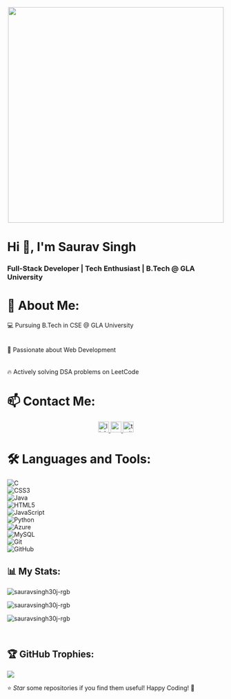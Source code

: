 <div align="center">   
  <img height="500" src="https://user-images.githubusercontent.com/74038190/219923809-b86dc415-a0c2-4a38-bc88-ad6cf06395a8.gif"  /> 
</div>  

<div align="center">   
  <!-- Optional gifs here --> 
</div>  

###  
<div>   
  <h1>Hi 👋, I'm Saurav Singh</h1>   
  <h3>Full-Stack Developer | Tech Enthusiast | B.Tech @ GLA University</h3> 
</div>  

# 💫 About Me:  
💻 Pursuing B.Tech in CSE @ GLA University  
<br><br>🚀 Passionate about Web Development  
<br><br>🔥 Actively solving DSA problems on LeetCode  

# 📫 Contact Me:  
<div align="center">   
  <a href="https://www.linkedin.com/in/saurav-s-63b572310/" target="_blank">     
    <img src="https://img.shields.io/static/v1?message=LinkedIn&logo=linkedin&label=&color=0077B5&logoColor=white&labelColor=&style=for-the-badge" height="25" alt="linkedin logo"  />   
  </a>   
  <a href="mailto:saurav21gagan@gmail.com" target="_blank">     
    <img src="https://img.shields.io/static/v1?message=Gmail&logo=gmail&label=&color=D14836&logoColor=white&labelColor=&style=for-the-badge" height="25" alt="gmail logo"  />   
  </a>   
  <a href="https://x.com/sauravs12763209" target="_blank">     
    <img src="https://img.shields.io/static/v1?message=Twitter&logo=twitter&label=&color=1DA1F2&logoColor=white&labelColor=&style=for-the-badge" height="25" alt="twitter logo" />   
  </a> 
</div>  

# 🛠 Languages and Tools:  
![C](https://img.shields.io/badge/c-%2300599C.svg?style=for-the-badge&logo=c&logoColor=white)  
![CSS3](https://img.shields.io/badge/css3-%231572B6.svg?style=for-the-badge&logo=css3&logoColor=white)  
![Java](https://img.shields.io/badge/java-%23ED8B00.svg?style=for-the-badge&logo=openjdk&logoColor=white)  
![HTML5](https://img.shields.io/badge/html5-%23E34F26.svg?style=for-the-badge&logo=html5&logoColor=white)  
![JavaScript](https://img.shields.io/badge/javascript-%23323330.svg?style=for-the-badge&logo=javascript&logoColor=%23F7DF1E)  
![Python](https://img.shields.io/badge/python-3670A0?style=for-the-badge&logo=python&logoColor=ffdd54)  
![Azure](https://img.shields.io/badge/azure-%230072C6.svg?style=for-the-badge&logo=microsoftazure&logoColor=white)  
![MySQL](https://img.shields.io/badge/mysql-4479A1.svg?style=for-the-badge&logo=mysql&logoColor=white)  
![Git](https://img.shields.io/badge/git-%23F05033.svg?style=for-the-badge&logo=git&logoColor=white)  
![GitHub](https://img.shields.io/badge/github-%23121011.svg?style=for-the-badge&logo=github&logoColor=white)  

## 📊 My Stats:  
<div>   
  <p><img align="center" src="https://github-readme-stats.vercel.app/api/top-langs?username=sauravsingh30j-rgb&show_icons=true&locale=en&layout=compact" alt="sauravsingh30j-rgb" /></p>   
  <p><img align="center" src="https://github-readme-stats.vercel.app/api?username=sauravsingh30j-rgb&show_icons=true&locale=en" alt="sauravsingh30j-rgb" /></p>   
  <p><img align="center" src="https://github-readme-streak-stats.herokuapp.com/?user=sauravsingh30j-rgb&" alt="sauravsingh30j-rgb" /></p> 
</div>  
<br>  

## 🏆 GitHub Trophies:  
![](https://github-profile-trophy.vercel.app/?username=sauravsingh30j-rgb&theme=radical&no-frame=false&no-bg=true&margin-w=4)  

⭐ *Star* some repositories if you find them useful! Happy Coding! 🚀  
